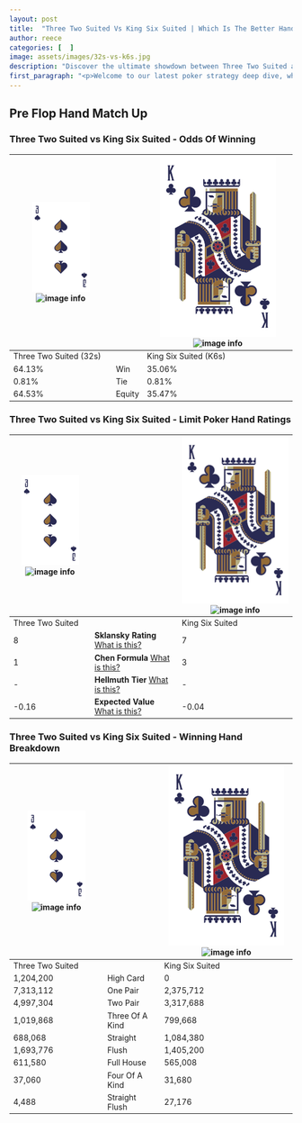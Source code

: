 ```yaml
---
layout: post
title:  "Three Two Suited Vs King Six Suited | Which Is The Better Hand In Poker? A Complete Guide"
author: reece
categories: [  ]
image: assets/images/32s-vs-k6s.jpg
description: "Discover the ultimate showdown between Three Two Suited and King Six Suited in poker! Uncover the odds, strategies, and scenarios where one hand triumphs over the other. Get ready to up your poker game with this thrilling analysis."
first_paragraph: "<p>Welcome to our latest poker strategy deep dive, where we're pitting two distinct hands against each other in a high-stakes showdown: Three Two Suited vs King Six Suited.</p><p>In the dynamic world of poker, every decision counts, and knowing which hand holds the upper hand is key to your success at the table.</p><p>In this article, we'll dissect these two hands, explore the scenarios where one dominates the other, and equip you with the knowledge to make strategic choices that can tip the odds in your favor.</p><p>Get ready to unravel the intriguing dynamics of these poker hands and elevate your game to new heights.</p>"
---
```




[comment]: # (sp0)

## Pre Flop Hand Match Up

<div class="table hand-ratings" markdown="1"> 



### Three Two Suited vs King Six Suited - Odds Of Winning


    
| ![image info](assets/images/hand1/3.png) ![image info](assets/images/hand1/2s.png) |  | ![image info](assets/images/hand2/K.png) ![image info](assets/images/hand2/6s.png) |
| -------- | -------- | -------- |
| Three Two Suited (32s) |  | King Six Suited (K6s) |
| 64.13% | Win | 35.06% |
| 0.81% | Tie | 0.81% |
| 64.53% | Equity | 35.47% |




[comment]: # (sp1)



### Three Two Suited vs King Six Suited - Limit Poker Hand Ratings


    
| ![image info](assets/images/hand1/3.png) ![image info](assets/images/hand1/2s.png) |  | ![image info](assets/images/hand2/K.png) ![image info](assets/images/hand2/6s.png) |
| -------- | -------- | -------- |
| Three Two Suited |  | King Six Suited |
| 8 | **Sklansky Rating** [What is this?](/sklansky-rating-explained) | 7 |
| 1 | **Chen Formula** [What is this?](/chen-formula-explained) | 3 |
| - | **Hellmuth Tier** [What is this?](/Hellmuth-tier-explained) | - |
| -0.16 | **Expected Value** [What is this?](/expected-value-explained) | -0.04 |




[comment]: # (sp2)



### Three Two Suited vs King Six Suited - Winning Hand Breakdown


    
| ![image info](assets/images/hand1/3.png) ![image info](assets/images/hand1/2s.png) |  | ![image info](assets/images/hand2/K.png) ![image info](assets/images/hand2/6s.png) |
| -------- | -------- | -------- |
| Three Two Suited |  | King Six Suited |
| 1,204,200 | High Card | 0 |
| 7,313,112 | One Pair | 2,375,712 |
| 4,997,304 | Two Pair | 3,317,688 |
| 1,019,868 | Three Of A Kind | 799,668 |
| 688,068 | Straight | 1,084,380 |
| 1,693,776 | Flush | 1,405,200 |
| 611,580 | Full House | 565,008 |
| 37,060 | Four Of A Kind | 31,680 |
| 4,488 | Straight Flush | 27,176 |




[comment]: # (sp3)



</div>

[comment]: # (sp4)



[comment]: # (sp5)

